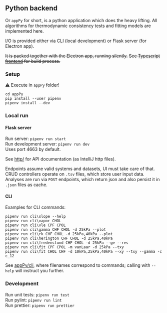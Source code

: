 ## Python backend

Or `appPy` for short, is a python application which does the heavy lifting.
All algorithms for thermodynamic consistency tests and fitting models are implemented here.

I/O is provided either via CLI (local development) or Flask server (for Electron app).

~~It is packed together with the Electron app, running silently.~~
~~See [Typescript frontend](appUI.md) for build process.~~

### Setup
⚠ Execute in `appPy` folder!
```
cd appPy
pip install --user pipenv
pipenv install --dev
```

### Local run

#### Flask server
Run server: `pipenv run start`  
Run development server: `pipenv run dev`  
Uses port 4663 by default.    

See [http/](../http) for API documentation (as IntelliJ http files).  

Endpoints assume valid systems and datasets, UI must take care of that.
CRUD controllers operate on `.tsv` files, which store user input data.
Analyses are run via `POST` endpoints, which return json and also persist it in `.json` files as cache.


#### CLI
Examples for CLI commands:
```
pipenv run cli\slope --help
pipenv run cli\vapor CHOL
pipenv run cli\vle CPF CPOL
pipenv run cli\gamma CHF CHOL -d 25kPa --plot
pipenv run cli\rk CHF CHOL -d 25kPa,40kPa --plot
pipenv run cli\herington CHF CHOL -d 25kPa,40kPa
pipenv run cli\fredenslund CHF CHOL -d 25kPa --ge --res
pipenv run cli\fit CPF CPOL -m vanLaar -d 25kPa --txy
pipenv run cli\fit CHOL CHF -d 10kPa,25kPa,40kPa --xy --txy --gamma -c c_12
```
See [appPy/cli](../appPy/cli), where filenames correspond to commands;
calling with `--help` will instruct you further.

### Development
Run unit tests: `pipenv run test`  
Run pylint: `pipenv run lint`  
Run prettier: `pipenv run prettier`
